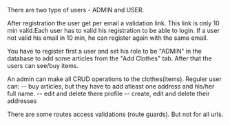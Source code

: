There are two type of users - ADMIN and USER.

After registration the user get per email a validation link. This link is only 10 min valid.Each user has to valid his registration to be able to login. If a user not valid his email in 10 min, he can register again with the same email.

You have to register first a user and set his role to be "ADMIN" in the database to add some articles from the "Add Clothes" tab. After that the users can see/buy items.

An admin can make all CRUD operations to the clothes(items).
Reguler user can: 
-- buy articles, but they have to add atleast one address and his/her full name.
-- edit and delete there profile
-- create, edit and delete their addresses

There are some routes access validations (route guards). But not for all urls.

